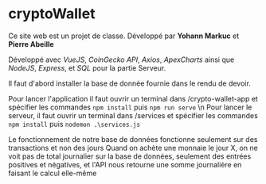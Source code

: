 # cryptoWallet

Ce site web est un projet de classe. Développé par **Yohann Markuc** et **Pierre Abeille**

Développé avec *VueJS*, *CoinGecko API*, *Axios*, *ApexCharts* ainsi que *NodeJS*, *Express*, et *SQL* pour la partie Serveur.

Il faut d'abord installer la base de donnée fournie dans le rendu de devoir.

Pour lancer l'application il faut ouvrir un terminal dans /crypto-wallet-app et spécifier les commandes `npm install` puis `npm run serve` \n
Pour lancer le serveur, il faut ouvrir un terminal dans /services et spécifier les commandes `npm install` puis `nodemon .\services.js`

Le fonctionnement de notre base de données fonctionne seulement sur des transactions et non des jours
Quand on achète une monnaie le jour X, on ne voit pas de total journalier sur la base de données, seulement des entrées positives et négatives, et l'API nous retourne une somme journalière en faisant le calcul elle-même
